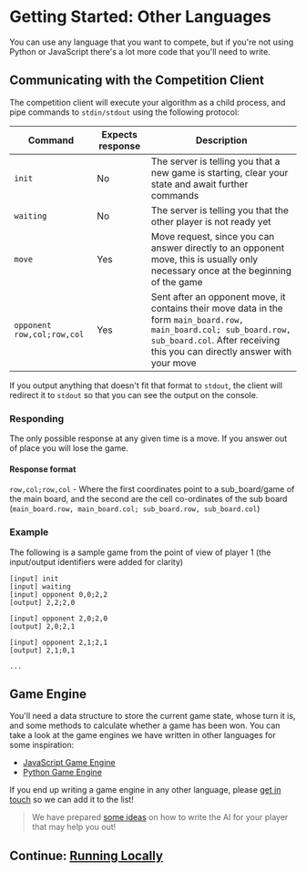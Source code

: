 # Getting Started: Other Languages

You can use any language that you want to compete, but if you're not using Python or JavaScript there's a lot more code that you'll need to write.

## Communicating with the Competition Client

The competition client will execute your algorithm as a child process, and pipe commands to `stdin/stdout` using the following protocol:

|Command|Expects response|Description|
|-------|----------------|-----------|
|`init`|No|The server is telling you that a new game is starting, clear your state and await further commands|
|`waiting`|No|The server is telling you that the other player is not ready yet|
|`move`|Yes|Move request, since you can answer directly to an opponent move, this is usually only necessary once at the beginning of the game|
|`opponent row,col;row,col`|Yes|Sent after an opponent move, it contains their move data in the form `main_board.row, main_board.col; sub_board.row, sub_board.col`. After receiving this you can directly answer with your move|

If you output anything that doesn't fit that format to `stdout`, the client will redirect it to `stdout` so that you can see the output on the console.

### Responding
The only possible response at any given time is a move. If you answer out of place you will lose the game.

#### Response format
`row,col;row,col` - Where the first coordinates point to a sub_board/game of the main board, and the second are the cell co-ordinates of the sub board (`main_board.row, main_board.col; sub_board.row, sub_board.col`)

### Example

The following is a sample game from the point of view of player 1 (the input/output identifiers were added for clarity)

```
[input] init
[input] waiting
[input] opponent 0,0;2,2
[output] 2,2;2,0

[input] opponent 2,0;2,0
[output] 2,0;2,1

[input] opponent 2,1;2,1
[output] 2,1;0,1

...
```

## Game Engine

You'll need a data structure to store the current game state, whose turn it is, and some methods to calculate whether a game has been won. You can take a look at the game engines we have written in other languages for some inspiration:

* [JavaScript Game Engine](https://github.com/socialgorithm/ultimate-ttt-js)
* [Python Game Engine](https://github.com/socialgorithm/ultimate-ttt-py)

If you end up writing a game engine in any other language, please [get in touch](https://socialgorithm.org/#contact) so we can add it to the list!

> We have prepared [some ideas](./ideas.md) on how to write the AI for your player that may help you out!

## Continue: [Running Locally](./analyse_games.md)

